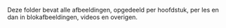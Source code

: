 Deze folder bevat alle afbeeldingen, opgedeeld per hoofdstuk, per les en dan in blokafbeeldingen, videos en overigen.
